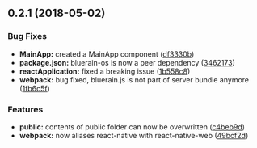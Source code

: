 <a name="0.2.1"></a>
## 0.2.1 (2018-05-02)


### Bug Fixes

* **MainApp:** created a MainApp component ([df3330b](https://github.com/ctrlplusb/react-universally/commit/df3330b))
* **package.json:** bluerain-os is now a peer dependency ([3462173](https://github.com/ctrlplusb/react-universally/commit/3462173))
* **reactApplication:** fixed a breaking issue ([1b558c8](https://github.com/ctrlplusb/react-universally/commit/1b558c8))
* **webpack:** bug fixed, bluerain.js is not part of server bundle anymore ([1fb6c5f](https://github.com/ctrlplusb/react-universally/commit/1fb6c5f))


### Features

* **public:** contents of public folder can now be overwritten ([c4beb9d](https://github.com/ctrlplusb/react-universally/commit/c4beb9d))
* **webpack:** now aliases react-native with react-native-web ([49bcf2d](https://github.com/ctrlplusb/react-universally/commit/49bcf2d))




